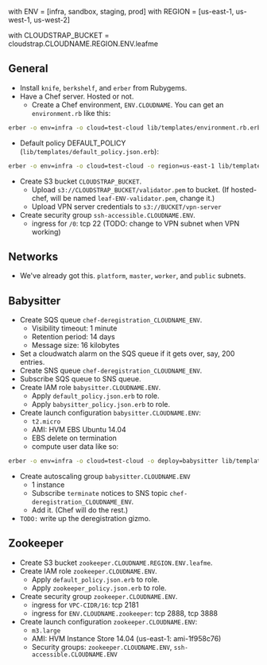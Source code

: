with ENV = [infra, sandbox, staging, prod]
with REGION = [us-east-1, us-west-1, us-west-2]

with CLOUDSTRAP_BUCKET = cloudstrap.CLOUDNAME.REGION.ENV.leafme

## General
- Install `knife`, `berkshelf`, and `erber` from Rubygems.
- Have a Chef server. Hosted or not.
  - Create a Chef environment, `ENV.CLOUDNAME`. You can get an `environment.rb` like this:
```bash
erber -o env=infra -o cloud=test-cloud lib/templates/environment.rb.erb > environment.rb
```

- Default policy DEFAULT_POLICY (`lib/templates/default_policy.json.erb`):
```bash
erber -o env=infra -o cloud=test-cloud -o region=us-east-1 lib/templates/default_policy.json.erb
```

- Create S3 bucket `CLOUDSTRAP_BUCKET`.
  - Upload `s3://CLOUDSTRAP_BUCKET/validator.pem` to bucket. (If hosted-chef, will be named `leaf-ENV-validator.pem`, change it.)
  - Upload VPN server credentials to `s3://BUCKET/vpn-server`
- Create security group `ssh-accessible.CLOUDNAME.ENV`.
  - ingress for `/0`: tcp 22 (TODO: change to VPN subnet when VPN working)

## Networks
- We've already got this. `platform`, `master`, `worker`, and `public` subnets.

## Babysitter
- Create SQS queue `chef-deregistration_CLOUDNAME_ENV`.
  - Visibility timeout: 1 minute
  - Retention period: 14 days
  - Message size: 16 kilobytes
- Set a cloudwatch alarm on the SQS queue if it gets over, say, 200 entries.
- Create SNS queue `chef-deregistration_CLOUDNAME_ENV`.
- Subscribe SQS queue to SNS queue.
- Create IAM role `babysitter.CLOUDNAME.ENV`.
  - Apply `default_policy.json.erb` to role.
  - Apply `babysitter_policy.json.erb` to role.
- Create launch configuration `babysitter.CLOUDNAME.ENV`:
  - `t2.micro`
  - AMI: HVM EBS Ubuntu 14.04
  - EBS delete on termination
  - compute user data like so:
```bash
erber -o env=infra -o cloud=test-cloud -o deploy=babysitter lib/templates/cloud-init.bash.erb
```
- Create autoscaling group `babysitter.CLOUDNAME.ENV`
  - 1 instance
  - Subscribe `terminate` notices to SNS topic `chef-deregistration_CLOUDNAME_ENV`.
  - Add it. (Chef will do the rest.)
- `TODO:` write up the deregistration gizmo. 

## Zookeeper
- Create S3 bucket `zookeeper.CLOUDNAME.REGION.ENV.leafme`.
- Create IAM role `zookeeper.CLOUDNAME.ENV`.
  - Apply `default_policy.json.erb` to role.
  - Apply `zookeeper_policy.json.erb` to role.
- Create security group `zookeeper.CLOUDNAME.ENV`.
  - ingress for `VPC-CIDR/16`: tcp 2181
  - ingress for `ENV.CLOUDNAME.zookeeper`: tcp 2888, tcp 3888
- Create launch configuration `zookeeper.CLOUDNAME.ENV`:
  - `m3.large`
  - AMI: HVM Instance Store 14.04 (us-east-1: ami-1f958c76)
  - Security groups: `zookeeper.CLOUDNAME.ENV`, `ssh-accessible.CLOUDNAME.ENV`
